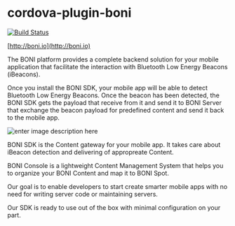 # cordova-plugin-boni

[![Build Status](https://travis-ci.org/BONI-hub/cordova-plugin-boni.svg?branch=master)](https://travis-ci.org/BONI-hub/cordova-plugin-boni)

[http://boni.io](http://boni.io)

The BONI platform provides a complete backend solution for your mobile application that facilitate the interaction with Bluetooth Low Energy Beacons (iBeacons).

Once you install the BONI SDK, your mobile app will be able to detect Bluetooth Low Energy Beacons. Once the beacon has been detected, the BONI SDK gets the payload that receive from it and send it to BONI Server that exchange the beacon payload for predefined content and send it back to the mobile app.

![enter image description here](http://boni.io/img/front-banner.svg)

BONI SDK is the Content gateway for your mobile app. It takes care about iBeacon detection and delivering of appropreate Content.

BONI Console is a lightweight Content Management System that helps you to organize your BONI Content and map it to BONI Spot.

Our goal is to enable developers to start create smarter mobile apps with no need for writing server code or maintaining servers.

Our SDK is ready to use out of the box with minimal configuration on your part.
